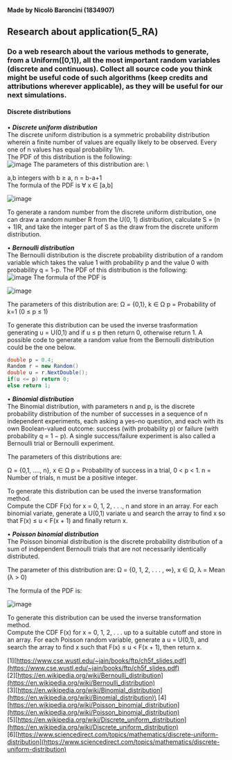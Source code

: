 **Made by Nicolò Baroncini (1834907)**

## Research about application(5_RA)
### Do a web research about the various methods to generate, from a Uniform([0,1)), all the most important random variables (discrete and continuous). Collect all source code you think might be useful code of such algorithms (keep credits and attributions wherever applicable), as they will be useful for our next simulations.

#### Discrete distributions

• ***Discrete uniform distribution***\
The discrete uniform distribution is a symmetric probability distribution wherein a finite number of values are equally likely to be observed. Every one of n values has equal probability 1/n. \
The PDF of this distribution is the following: \
![image](https://user-images.githubusercontent.com/78324346/139026894-e3bddbfa-6f64-443f-b093-523109deb838.png)
The parameters of this distribution are: \

a,b integers with b ≥ a, n = b-a+1 \
The formula of the PDF is ∀ x ∈ [a,b]

![image](https://user-images.githubusercontent.com/78324346/139027185-a4780ebe-7c1c-4b79-a5e8-cd260aaf0084.png) 

To generate a random number from the discrete uniform distribution, one can draw a random number R from the U(0, 1) distribution, calculate S = (n + 1)R, and take the integer part of S as the draw from the discrete uniform distribution. 

• ***Bernoulli distribution*** \
The  Bernoulli distribution is the discrete probability distribution of a random variable which takes the value 1 with probability p and the value 0 with probability q = 1-p.
The PDF of this distribution is the following:\
![image](https://user-images.githubusercontent.com/78324346/139028179-69e1f5c2-ca26-47ee-9997-c558b4d7097b.png)
The formula of the PDF is

![image](https://user-images.githubusercontent.com/78324346/139028670-0b747696-9adf-4814-ba2a-270ebe6ce7b4.png)

The parameters of this distribution are:
Ω = {0,1}, k ∈ Ω
p = Probability of k=1 (0 ≤ p ≤ 1)

To generate this distribution can be used the inverse trasformation generating u = U(0,1) and if u ≤ p then return 0, otherwise return 1.
A possible code to generate a random value from the Bernoulli distribution could be the one below.
```C#
double p = 0.4;
Random r = new Random()
double u = r.NextDouble();
if(u <= p) return 0;
else return 1;
```
• ***Binomial distribution*** \
The Binomial distribution, with parameters n and p, is the discrete probability distribution of the number of successes in a sequence of n independent experiments, each asking a yes–no question, and each with its own Boolean-valued outcome: success (with probability p) or failure (with probability q = 1 − p). A single success/failure experiment is also called a Bernoulli trial or Bernoulli experiment.

The parameters of this distributions are:

Ω = {0,1, ...., n}, x ∈ Ω
p = Probability of success in a trial, 0 < p < 1.
n = Number of trials, n must be a positive integer.

To generate this distribution can be used the inverse transformation method. \
Compute the CDF F(x) for x = 0, 1, 2, . . ., n and store in an array. For each binomial variate, generate a U(0,1) variate u and search the array to find x so that F(x) ≤ u < F(x + 1) and finally return x.

• ***Poisson binomial distribution***\
The Poisson binomial distribution is the discrete probability distribution of a sum of independent Bernoulli trials that are not necessarily identically distributed.

The parameter of this distribution are:
 Ω = {0, 1, 2, . . . , ∞}, x ∈ Ω, λ = Mean (λ > 0)

The formula of the PDF is:

 ![image](https://user-images.githubusercontent.com/78324346/139025878-f632f54a-20e2-4176-a68a-8c9a676557af.png)

To generate this distribution can be used the inverse transformation method. \
Compute the CDF F(x) for x = 0, 1, 2, . . . up to a suitable cutoff and store in an array. For each Poisson random variable, generate a u = U(0,1), and search the array to find x such that F(x) ≤ u < F(x + 1), then return x.

[1][https://www.cse.wustl.edu/~jain/books/ftp/ch5f_slides.pdf](https://www.cse.wustl.edu/~jain/books/ftp/ch5f_slides.pdf) \
[2][https://en.wikipedia.org/wiki/Bernoulli_distribution](https://en.wikipedia.org/wiki/Bernoulli_distribution) \
[3][https://en.wikipedia.org/wiki/Binomial_distribution](https://en.wikipedia.org/wiki/Binomial_distribution)\
[4][https://en.wikipedia.org/wiki/Poisson_binomial_distribution](https://en.wikipedia.org/wiki/Poisson_binomial_distribution) \
[5][https://en.wikipedia.org/wiki/Discrete_uniform_distribution](https://en.wikipedia.org/wiki/Discrete_uniform_distribution) \
[6][https://www.sciencedirect.com/topics/mathematics/discrete-uniform-distribution](https://www.sciencedirect.com/topics/mathematics/discrete-uniform-distribution)
